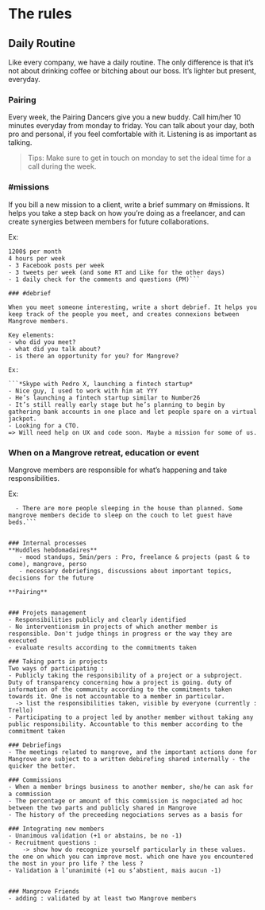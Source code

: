 # The rules


## Daily Routine

Like every company, we have a daily routine. The only difference is that it’s not about drinking coffee or bitching about our boss. It’s lighter but present, everyday.

### Pairing

Every week, the Pairing Dancers give you a new buddy. Call him/her 10 minutes everyday from monday to friday. You can talk about your day, both pro and personal, if you feel comfortable with it. Listening is as important as talking.

> Tips: Make sure to get in touch on monday to set the ideal time for a call during the week.


### #missions

If you bill a new mission to a client, write a brief summary on #missions. It helps you take a step back on how you’re doing as a freelancer, and can create synergies between members for future collaborations.

Ex:

```*StartupName*: 
1200$ per month 
4 hours per week
- 3 Facebook posts per week
- 3 tweets per week (and some RT and Like for the other days)
- 1 daily check for the comments and questions (PM)```

### #debrief

When you meet someone interesting, write a short debrief. It helps you keep track of the people you meet, and creates connexions between Mangrove members.

Key elements:
- who did you meet?
- what did you talk about?
- is there an opportunity for you? for Mangrove?

Ex:

```*Skype with Pedro X, launching a fintech startup*
- Nice guy, I used to work with him at YYY
- He’s launching a fintech startup similar to Number26
- It’s still really early stage but he’s planning to begin by gathering bank accounts in one place and let people spare on a virtual jackpot.
- Looking for a CTO.
=> Will need help on UX and code soon. Maybe a mission for some of us.
```

### When on a Mangrove retreat, education or event

Mangrove members are responsible for what’s happening and take responsibilities.

Ex:
```  -  Internet is not working. Mangrove members in the room find a solution.
  - There are more people sleeping in the house than planned. Some mangrove members decide to sleep on the couch to let guest have beds.```


### Internal processes
**Huddles hebdomadaires**
   - mood standups, 5min/pers : Pro, freelance & projects (past & to come), mangrove, perso
   - necessary debriefings, discussions about important topics, decisions for the future

**Pairing**


### Projets management
- Responsibilities publicly and clearly identified
- No interventionism in projects of which another member is responsible. Don't judge things in progress or the way they are executed
- evaluate results according to the commitments taken 

### Taking parts in projects
Two ways of participating :
- Publicly taking the responsibility of a project or a subproject. Duty of transparency concerning how a project is going. duty of information of the community according to the commitments taken towards it. One is not accountable to a member in particular.
  -> list the responsibilities taken, visible by everyone (currently : Trello)
- Participating to a project led by another member without taking any public responsibility. Accountable to this member according to the commitment taken

### Debriefings
- The meetings related to mangrove, and the important actions done for Mangrove are subject to a written debirefing shared internally - the quicker the better.

### Commissions
- When a member brings business to another member, she/he can ask for a commission
- The percentage or amount of this commission is negociated ad hoc between the two parts and publicly shared in Mangrove
- The history of the preceeding negociations serves as a basis for 

### Integrating new members
- Unanimous validation (+1 or abstains, be no -1)
- Recruitment questions :
    -> show how do recognize yourself particularly in these values. the one on which you can improve most. which one have you encountered the most in your pro life ? the less ?
- Validation à l’unanimité (+1 ou s’abstient, mais aucun -1)


### Mangrove Friends
- adding : validated by at least two Mangrove members


